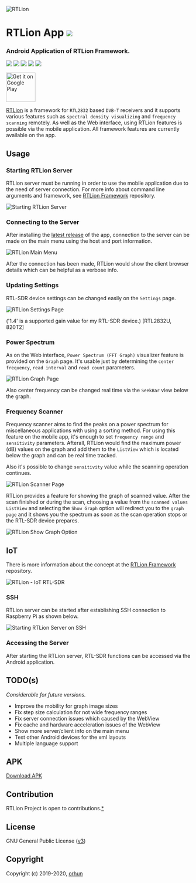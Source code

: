 ![RTLion](https://user-images.githubusercontent.com/24392180/57021451-ed7cf780-6c34-11e9-8522-84bcd39728d4.png)

# RTLion App <a href="https://github.com/RTLion-Framework/RTLion-app/releases"><img src="https://img.shields.io/github/release/RTLion-Framework/RTLion-app.svg"/></a>

### Android Application of RTLion Framework.

<a href="https://github.com/RTLion-Framework/RTLion-app/issues"><img src="https://img.shields.io/github/issues/RTLion-Framework/RTLion-app.svg"/></a>
<a href="https://github.com/RTLion-Framework/RTLion-app/pulls"><img src="https://img.shields.io/github/issues-pr/RTLion-Framework/RTLion-app.svg"/></a>
<a href="https://github.com/RTLion-Framework/RTLion-app/stargazers"><img src="https://img.shields.io/github/stars/RTLion-Framework/RTLion-app.svg"/></a>
<a href="https://github.com/RTLion-Framework/RTLion-app/network"><img src="https://img.shields.io/github/forks/RTLion-Framework/RTLion-app.svg"/></a>
<a href="https://github.com/RTLion-Framework/RTLion-app/blob/master/LICENSE"><img src="https://img.shields.io/github/license/RTLion-Framework/RTLion-app.svg"/></a>

[<img src="https://play.google.com/intl/en_us/badges/images/generic/en-play-badge.png"
     alt="Get it on Google Play"
     height="80">](https://play.google.com/store/apps/details?id=com.k3.rtlion)

[RTLion](https://github.com/RTLion-Framework/RTLion) is a framework for `RTL2832` based `DVB-T` receivers and it supports various features such as `spectral density visualizing` and `frequency scanning` remotely. As well as the Web interface, using RTLion features is possible via the mobile application. All framework features are currently available on the app.

## Usage

### Starting RTLion Server

RTLion server must be running in order to use the mobile application due to the need of server connection. For more info about command line arguments and framework, see [RTLion Framework](https://github.com/RTLion-Framework/RTLion) repository.

![Starting RTLion Server](https://user-images.githubusercontent.com/24392180/57334572-cd63a180-7128-11e9-8a9b-291b065d5f25.gif)

### Connecting to the Server

After installing the [latest release](https://github.com/RTLion-Framework/RTLion-app#releases) of the app, connection to the server can be made on the main menu using the host and port information.

![RTLion Main Menu](https://user-images.githubusercontent.com/24392180/57201478-15a48780-6fa2-11e9-9a72-c897a2bfd33e.gif)

After the connection has been made, RTLion would show the client browser details which can be helpful as a verbose info.

### Updating Settings

RTL-SDR device settings can be changed easily on the `Settings` page.

![RTLion Settings Page](https://user-images.githubusercontent.com/24392180/57200824-1553be80-6f99-11e9-905c-592a35ce33aa.gif)

('1.4' is a supported gain value for my RTL-SDR device.) [RTL2832U, 820T2]

### Power Spectrum 

As on the Web interface, `Power Spectrum (FFT Graph)` visualizer feature is provided on the `Graph` page. It's usable just by determining the `center frequency`, `read interval` and `read count` parameters.

![RTLion Graph Page](https://user-images.githubusercontent.com/24392180/57201005-7aa8af00-6f9b-11e9-99f5-48399cf0fd5a.gif)

Also center frequency can be changed real time via the `SeekBar` view below the graph.

### Frequency Scanner

Frequency scanner aims to find the peaks on a power spectrum for miscellaneous applications with using a sorting method. For using this feature on the mobile app, it's enough to set `frequency range` and `sensitivity` parameters. Afterall, RTLion would find the maximum power (dB) values on the graph and add them to the `ListView` which is located below the graph and can be real time tracked.

Also it's possible to change `sensitivity` value while the scanning operation continues. 

![RTLion Scanner Page](https://user-images.githubusercontent.com/24392180/57201340-79c64c00-6fa0-11e9-9675-1897a4d2ed69.gif)

RTLion provides a feature for showing the graph of scanned value. After the scan finished or during the scan, choosing a value from the `scanned values ListView` and selecting the `Show Graph` option will redirect you to the `graph page` and it shows you the spectrum as soon as the scan operation stops or the RTL-SDR device prepares.

![RTLion Show Graph Option](https://user-images.githubusercontent.com/24392180/57201318-10463d80-6fa0-11e9-9e19-9b1b18328b8d.gif)

## IoT

There is more information about the concept at the [RTLion Framework](https://github.com/RTLion-Framework/RTLion#iot) repository.

![RTLion - IoT RTL-SDR](https://user-images.githubusercontent.com/24392180/57582244-a4456700-74c2-11e9-8735-7a97b8f89629.png)

### SSH 

RTLion server can be started after establishing SSH connection to Raspberry Pi as shown below.

![Starting RTLion Server on SSH](https://user-images.githubusercontent.com/24392180/57569099-c8d50c80-73f8-11e9-9a73-80fc2a5476c9.jpg)

### Accessing the Server

After starting the RTLion server, RTL-SDR functions can be accessed via the Android application.

## TODO(s)

_Considerable for future versions._
* Improve the mobility for graph image sizes
* Fix step size calculation for not wide frequency ranges
* Fix server connection issues which caused by the WebView
* Fix cache and hardware acceleration issues of the WebView
* Show more server/client info on the main menu
* Test other Android devices for the xml layouts 
* Multiple language support

## APK

[Download APK](https://github.com/RTLion-Framework/RTLion-app/raw/master/app/dist/rtlion-app.apk)

## Contribution

RTLion Project is open to contributions.[*](https://github.com/RTLion-Framework/RTLion-app/CONTRIBUTING.md)

## License

GNU General Public License ([v3](https://www.gnu.org/licenses/gpl.txt))

## Copyright

Copyright (c) 2019-2020, [orhun](https://www.github.com/orhun)
